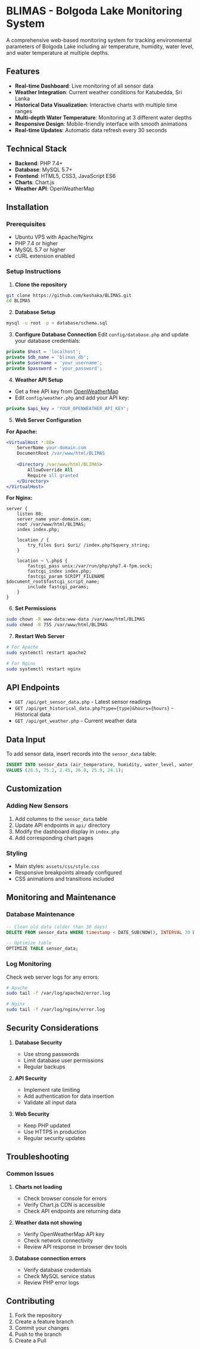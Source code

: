 # BLIMAS - Bolgoda Lake Monitoring System

A comprehensive web-based monitoring system for tracking environmental parameters of Bolgoda Lake including air temperature, humidity, water level, and water temperature at multiple depths.

## Features

- **Real-time Dashboard**: Live monitoring of all sensor data
- **Weather Integration**: Current weather conditions for Katubedda, Sri Lanka
- **Historical Data Visualization**: Interactive charts with multiple time ranges
- **Multi-depth Water Temperature**: Monitoring at 3 different water depths
- **Responsive Design**: Mobile-friendly interface with smooth animations
- **Real-time Updates**: Automatic data refresh every 30 seconds

## Technical Stack

- **Backend**: PHP 7.4+
- **Database**: MySQL 5.7+
- **Frontend**: HTML5, CSS3, JavaScript ES6
- **Charts**: Chart.js
- **Weather API**: OpenWeatherMap

## Installation

### Prerequisites

- Ubuntu VPS with Apache/Nginx
- PHP 7.4 or higher
- MySQL 5.7 or higher
- cURL extension enabled

### Setup Instructions

1. **Clone the repository**
```bash
git clone https://github.com/keshaka/BLIMAS.git
cd BLIMAS
```

2. **Database Setup**
```bash
mysql -u root -p < database/schema.sql
```

3. **Configure Database Connection**
Edit `config/database.php` and update your database credentials:
```php
private $host = 'localhost';
private $db_name = 'blimas_db';
private $username = 'your_username';
private $password = 'your_password';
```

4. **Weather API Setup**
- Get a free API key from [OpenWeatherMap](https://openweathermap.org/api)
- Edit `config/weather.php` and add your API key:
```php
private $api_key = 'YOUR_OPENWEATHER_API_KEY';
```

5. **Web Server Configuration**

**For Apache:**
```apache
<VirtualHost *:80>
    ServerName your-domain.com
    DocumentRoot /var/www/html/BLIMAS
    
    <Directory /var/www/html/BLIMAS>
        AllowOverride All
        Require all granted
    </Directory>
</VirtualHost>
```

**For Nginx:**
```nginx
server {
    listen 80;
    server_name your-domain.com;
    root /var/www/html/BLIMAS;
    index index.php;

    location / {
        try_files $uri $uri/ /index.php?$query_string;
    }

    location ~ \.php$ {
        fastcgi_pass unix:/var/run/php/php7.4-fpm.sock;
        fastcgi_index index.php;
        fastcgi_param SCRIPT_FILENAME $document_root$fastcgi_script_name;
        include fastcgi_params;
    }
}
```

6. **Set Permissions**
```bash
sudo chown -R www-data:www-data /var/www/html/BLIMAS
sudo chmod -R 755 /var/www/html/BLIMAS
```

7. **Restart Web Server**
```bash
# For Apache
sudo systemctl restart apache2

# For Nginx
sudo systemctl restart nginx
```

## API Endpoints

- `GET /api/get_sensor_data.php` - Latest sensor readings
- `GET /api/get_historical_data.php?type={type}&hours={hours}` - Historical data
- `GET /api/get_weather.php` - Current weather data

## Data Input

To add sensor data, insert records into the `sensor_data` table:

```sql
INSERT INTO sensor_data (air_temperature, humidity, water_level, water_temp_depth1, water_temp_depth2, water_temp_depth3) 
VALUES (28.5, 75.2, 2.45, 26.8, 25.9, 24.1);
```

## Customization

### Adding New Sensors

1. Add columns to the `sensor_data` table
2. Update API endpoints in `api/` directory
3. Modify the dashboard display in `index.php`
4. Add corresponding chart pages

### Styling

- Main styles: `assets/css/style.css`
- Responsive breakpoints already configured
- CSS animations and transitions included

## Monitoring and Maintenance

### Database Maintenance

```sql
-- Clean old data (older than 30 days)
DELETE FROM sensor_data WHERE timestamp < DATE_SUB(NOW(), INTERVAL 30 DAY);

-- Optimize table
OPTIMIZE TABLE sensor_data;
```

### Log Monitoring

Check web server logs for any errors:
```bash
# Apache
sudo tail -f /var/log/apache2/error.log

# Nginx
sudo tail -f /var/log/nginx/error.log
```

## Security Considerations

1. **Database Security**
   - Use strong passwords
   - Limit database user permissions
   - Regular backups

2. **API Security**
   - Implement rate limiting
   - Add authentication for data insertion
   - Validate all input data

3. **Web Security**
   - Keep PHP updated
   - Use HTTPS in production
   - Regular security updates

## Troubleshooting

### Common Issues

1. **Charts not loading**
   - Check browser console for errors
   - Verify Chart.js CDN is accessible
   - Check API endpoints are returning data

2. **Weather data not showing**
   - Verify OpenWeatherMap API key
   - Check network connectivity
   - Review API response in browser dev tools

3. **Database connection errors**
   - Verify database credentials
   - Check MySQL service status
   - Review PHP error logs

## Contributing

1. Fork the repository
2. Create a feature branch
3. Commit your changes
4. Push to the branch
5. Create a Pull